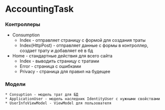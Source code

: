 # AccountingTask

### Контроллеры
* Consumption
    * Index - отправляет страницу с формой для создания траты
    * Index(HttpPost) - отправляет данные с формы в контроллер, создает трату и добавляет её в бд
* Home - стандартные действия для всего сайта
    * Index - выводить страницу с тратами
    * Error - страница с ошибками
    * Privacy - страница для правил на будещее

### Модели
    * Consuption - модель трат для БД
    * ApplicationUser - модель наследник IdentityUser с нужными свойствами
    * UserInfoViewModel - ViewModel для пользователя
